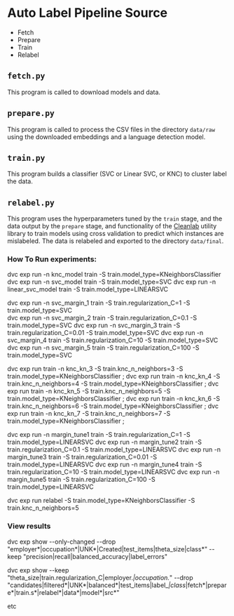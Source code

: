 # Auto Label Pipeline Source
* Fetch
* Prepare
* Train
* Relabel

## `fetch.py`
This program is called to download models and data.

## `prepare.py`
This program is called to process the CSV files in the directory `data/raw` using the downloaded embeddings and a language detection model.

## `train.py`
This program builds a classifier (SVC or Linear SVC, or KNC) to cluster label the data.

## `relabel.py`
This program uses the hyperparameters tuned by the `train` stage, and the data output by the `prepare` stage, and functionality of the [Cleanlab](https://github.com/cleanlab/cleanlab) utility library to train models using cross validation to predict which instances are mislabeled. The data is relabeled and exported to the directory `data/final`.

### How To Run experiments:

dvc exp run -n knc_model train -S train.model_type=KNeighborsClassifier
dvc exp run -n svc_model train -S train.model_type=SVC
dvc exp run -n linear_svc_model train -S train.model_type=LINEARSVC

dvc exp run -n svc_margin_1 train -S train.regularization_C=1 -S train.model_type=SVC  
dvc exp run -n svc_margin_2 train -S train.regularization_C=0.1 -S train.model_type=SVC
dvc exp run -n svc_margin_3 train -S train.regularization_C=0.01 -S train.model_type=SVC
dvc exp run -n svc_margin_4 train -S train.regularization_C=10  -S train.model_type=SVC
dvc exp run -n svc_margin_5 train -S train.regularization_C=100  -S train.model_type=SVC

dvc exp run train -n knc_kn_3 -S train.knc_n_neighbors=3 -S train.model_type=KNeighborsClassifier ;
dvc exp run train -n knc_kn_4 -S train.knc_n_neighbors=4 -S train.model_type=KNeighborsClassifier ;
dvc exp run train -n knc_kn_5 -S train.knc_n_neighbors=5 -S train.model_type=KNeighborsClassifier ;
dvc exp run train -n knc_kn_6 -S train.knc_n_neighbors=6 -S train.model_type=KNeighborsClassifier ;
dvc exp run train -n knc_kn_7 -S train.knc_n_neighbors=7 -S train.model_type=KNeighborsClassifier ;

dvc exp run -n margin_tune1 train -S train.regularization_C=1 -S train.model_type=LINEARSVC
dvc exp run -n margin_tune2 train -S train.regularization_C=0.1 -S train.model_type=LINEARSVC
dvc exp run -n margin_tune3 train -S train.regularization_C=0.01 -S train.model_type=LINEARSVC
dvc exp run -n margin_tune4 train -S train.regularization_C=10 -S train.model_type=LINEARSVC
dvc exp run -n margin_tune5 train -S train.regularization_C=100 -S train.model_type=LINEARSVC

dvc exp run relabel -S train.model_type=KNeighborsClassifier -S train.knc_n_neighbors=5


### View results

dvc exp show --only-changed --drop "employer*|occupation*|UNK*|Created|test_items|theta_size|class*" --keep "precision|recall|balanced_accuracy|label_errors"

dvc exp show --keep  "theta_size|train\.regularization_C|employer\.*|occupation\.*" --drop "candidates|filtered*|UNK*|balanced*|test_items|label_*|class*|fetch*|prepare*|train\.s*|relabel*|data*|model*|src*"

etc